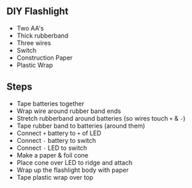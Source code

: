 
## DIY Flashlight



* Two AA's
* Thick rubberband
* Three wires
* Switch
* Construction Paper
* Plastic Wrap

## Steps
* Tape batteries together
* Wrap wire around rubber band ends
* Stretch rubberband around batteries (so wires touch `+` & `-`)
* Tape rubber band to batteries (around them)
* Connect `+` battery to `+` of LED
* Connect `-` battery to switch
* Connect `-` LED to switch
* Make a paper & foil cone
* Place cone over LED to ridge and attach
* Wrap up the flashlight body with paper
* Tape plastic wrap over top

